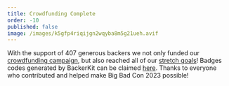 ```yaml
---
title: Crowdfunding Complete
order: -10
published: false
image: /images/k5gfp4riqijgn2wqyba8m5g21ueh.avif
---
```


With the support of 407 generous backers we not only funded our [crowdfunding campaign](https://www.backerkit.com/c/big-bad-con-inc/big-bad-con-2023), but also reached all of our [stretch goals](https://www.bigbadcon.com/stretch-goal-guests/ "Big Bad Con Stretch Goal Guests")! Badges codes generated by BackerKit can be claimed [here](https://www.bigbadcon.com/badge-claim/). Thanks to everyone who contributed and helped make Big Bad Con 2023 possible!
